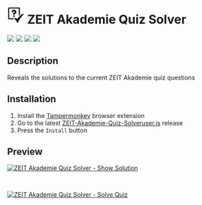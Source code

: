 # <img src="readme-res/icon.png" height="40" /> ZEIT Akademie Quiz Solver

[![](https://img.shields.io/badge/Language-JavaScript-%23f34b7d.svg?style=flat)](https://en.wikipedia.org/wiki/JavaScript) 
[![](https://img.shields.io/github/languages/code-size/Tosox/ZEIT-Akademie-Quiz-Solver?color=blue&label=Code%20size&style=flat)](https://github.com/Tosox/ZEIT-Akademie-Quiz-Solver)
[![](https://tokei.rs/b1/github/Tosox/ZEIT-Akademie-Quiz-Solver?color=red&label=Total%20lines&style=flat)](https://github.com/Tosox/ZEIT-Akademie-Quiz-Solver)
[![](https://img.shields.io/github/downloads/Tosox/ZEIT-Akademie-Quiz-Solver/total?color=green&label=Downloads&style=flat)](https://github.com/Tosox/ZEIT-Akademie-Quiz-Solver/releases)

## Description

Reveals the solutions to the current ZEIT Akademie quiz questions

## Installation

1. Install the [Tampermonkey](https://www.tampermonkey.net/) browser extension
2. Go to the latest [ZEIT-Akademie-Quiz-Solveruser.js](https://github.com/Tosox/ZEIT-Akademie-Quiz-Solver/releases/latest/download/ZEIT-Akademie-Quiz-Solver.user.js) release
3. Press the `Install` button

## Preview

[![](https://ytcards.demolab.com/?id=2ah_xlSa9dU&title=ZEIT+Akademie+Quiz+Solver+-+Show+Solution&lang=en&timestamp=1686906155&background_color=%230d1117&title_color=%23ffffff&stats_color=%23dedede&max_title_lines=1&width=700&border_radius=5 "ZEIT Akademie Quiz Solver - Show Solution")](https://www.youtube.com/watch?v=2ah_xlSa9dU)

<br/>

[![](https://ytcards.demolab.com/?id=dYlhPUnmym4&title=ZEIT+Akademie+Quiz+Solver+-+Solve+Quiz&lang=en&timestamp=1686906155&background_color=%230d1117&title_color=%23ffffff&stats_color=%23dedede&max_title_lines=1&width=700&border_radius=5 "ZEIT Akademie Quiz Solver - Solve Quiz")](https://www.youtube.com/watch?v=dYlhPUnmym4)
